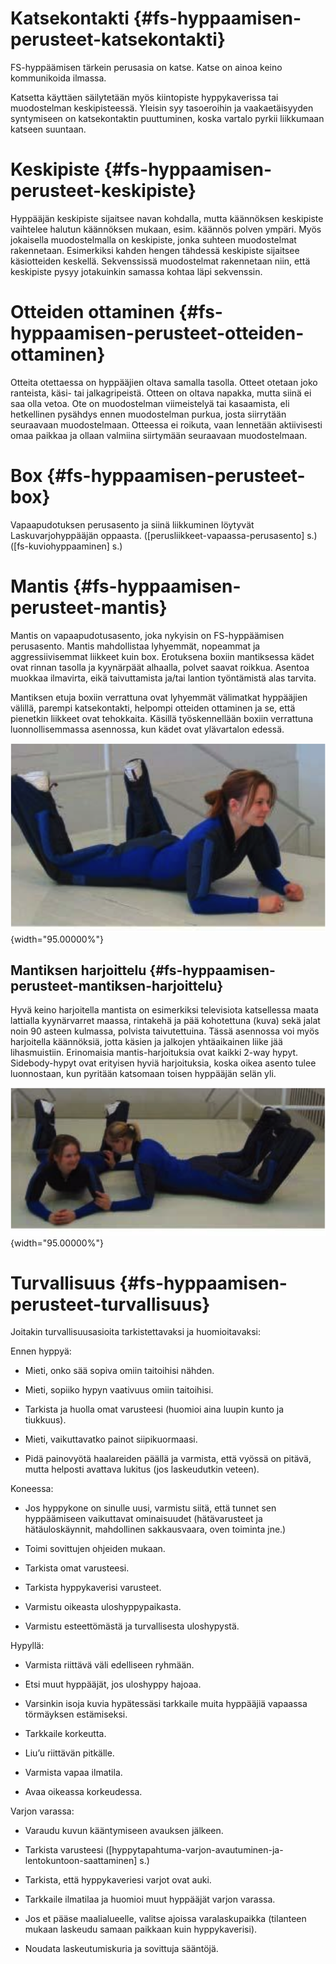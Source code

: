  Katsekontakti  {#fs-hyppaamisen-perusteet-katsekontakti}
===============

FS-hyppäämisen tärkein perusasia on katse. Katse on ainoa keino
kommunikoida ilmassa.

Katsetta käyttäen säilytetään myös kiintopiste hyppykaverissa tai
muodostelman keskipisteessä. Yleisin syy tasoeroihin ja vaakaetäisyyden
syntymiseen on katsekontaktin puuttuminen, koska vartalo pyrkii
liikkumaan katseen suuntaan.

 Keskipiste  {#fs-hyppaamisen-perusteet-keskipiste}
============

Hyppääjän keskipiste sijaitsee navan kohdalla, mutta käännöksen
keskipiste vaihtelee halutun käännöksen mukaan, esim. käännös polven
ympäri. Myös jokaisella muodostelmalla on keskipiste, jonka suhteen
muodostelmat rakennetaan. Esimerkiksi kahden hengen tähdessä keskipiste
sijaitsee käsiotteiden keskellä. Sekvenssissä muodostelmat rakennetaan
niin, että keskipiste pysyy jotakuinkin samassa kohtaa läpi sekvenssin.

 Otteiden ottaminen  {#fs-hyppaamisen-perusteet-otteiden-ottaminen}
====================

Otteita otettaessa on hyppääjien oltava samalla tasolla. Otteet otetaan
joko ranteista, käsi- tai jalkagripeistä. Otteen on oltava napakka,
mutta siinä ei saa olla vetoa. Ote on muodostelman viimeistelyä tai
kasaamista, eli hetkellinen pysähdys ennen muodostelman purkua, josta
siirrytään seuraavaan muodostelmaan. Otteessa ei roikuta, vaan lennetään
aktiivisesti omaa paikkaa ja ollaan valmiina siirtymään seuraavaan
muodostelmaan.

 Box  {#fs-hyppaamisen-perusteet-box}
=====

Vapaapudotuksen perusasento ja siinä liikkuminen löytyvät
Laskuvarjohyppääjän oppaasta. (\[perusliikkeet-vapaassa-perusasento\]
s.) (\[fs-kuviohyppaaminen\] s.)

 Mantis  {#fs-hyppaamisen-perusteet-mantis}
========

Mantis on vapaapudotusasento, joka nykyisin on FS-hyppäämisen
perusasento. Mantis mahdollistaa lyhyemmät, nopeammat ja
aggressiivisemmat liikkeet kuin box. Erotuksena boxiin mantiksessa kädet
ovat rinnan tasolla ja kyynärpäät alhaalla, polvet saavat roikkua.
Asentoa muokkaa ilmavirta, eikä taivuttamista ja/tai lantion työntämistä
alas tarvita.

Mantiksen etuja boxiin verrattuna ovat lyhyemmät välimatkat hyppääjien
välillä, parempi katsekontakti, helpompi otteiden ottaminen ja se, että
pienetkin liikkeet ovat tehokkaita. Käsillä työskennellään boxiin
verrattuna luonnollisemmassa asennossa, kun kädet ovat ylävartalon
edessä.

![image](/kuvat/Mantis.png){width="95.00000%"}

 Mantiksen harjoittelu  {#fs-hyppaamisen-perusteet-mantiksen-harjoittelu}
-----------------------

Hyvä keino harjoitella mantista on esimerkiksi televisiota katsellessa
maata lattialla kyynärvarret maassa, rintakehä ja pää kohotettuna (kuva)
sekä jalat noin 90 asteen kulmassa, polvista taivutettuina. Tässä
asennossa voi myös harjoitella käännöksiä, jotta käsien ja jalkojen
yhtäaikainen liike jää lihasmuistiin. Erinomaisia mantis-harjoituksia
ovat kaikki 2-way hypyt. Sidebody-hypyt ovat erityisen hyviä
harjoituksia, koska oikea asento tulee luonnostaan, kun pyritään
katsomaan toisen hyppääjän selän yli.

![image](/kuvat/Sidebody-harjoittelu.png){width="95.00000%"}

 Turvallisuus  {#fs-hyppaamisen-perusteet-turvallisuus}
==============

Joitakin turvallisuusasioita tarkistettavaksi ja huomioitavaksi:

Ennen hyppyä:

-   Mieti, onko sää sopiva omiin taitoihisi nähden.

-   Mieti, sopiiko hypyn vaativuus omiin taitoihisi.

-   Tarkista ja huolla omat varusteesi (huomioi aina luupin kunto
    ja tiukkuus).

-   Mieti, vaikuttavatko painot siipikuormaasi.

-   Pidä painovyötä haalareiden päällä ja varmista, että vyössä on
    pitävä, mutta helposti avattava lukitus (jos laskeudutkin veteen).

Koneessa:

-   Jos hyppykone on sinulle uusi, varmistu siitä, että tunnet sen
    hyppäämiseen vaikuttavat ominaisuudet (hätävarusteet ja
    hätäuloskäynnit, mahdollinen sakkausvaara, oven toiminta jne.)

-   Toimi sovittujen ohjeiden mukaan.

-   Tarkista omat varusteesi.

-   Tarkista hyppykaverisi varusteet.

-   Varmistu oikeasta uloshyppypaikasta.

-   Varmistu esteettömästä ja turvallisesta uloshypystä.

Hypyllä:

-   Varmista riittävä väli edelliseen ryhmään.

-   Etsi muut hyppääjät, jos uloshyppy hajoaa.

-   Varsinkin isoja kuvia hypätessäsi tarkkaile muita hyppääjiä vapaassa
    törmäyksen estämiseksi.

-   Tarkkaile korkeutta.

-   Liu’u riittävän pitkälle.

-   Varmista vapaa ilmatila.

-   Avaa oikeassa korkeudessa.

Varjon varassa:

-   Varaudu kuvun kääntymiseen avauksen jälkeen.

-   Tarkista varusteesi
    (\[hyppytapahtuma-varjon-avautuminen-ja-lentokuntoon-saattaminen\] s.)

-   Tarkista, että hyppykaveriesi varjot ovat auki.

-   Tarkkaile ilmatilaa ja huomioi muut hyppääjät varjon varassa.

-   Jos et pääse maalialueelle, valitse ajoissa varalaskupaikka
    (tilanteen mukaan laskeudu samaan paikkaan kuin hyppykaverisi).

-   Noudata laskeutumiskuria ja sovittuja sääntöjä.
